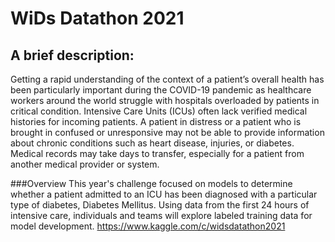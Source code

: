 # WiDs Datathon 2021
## A brief description:
Getting a rapid understanding of the context of a patient’s overall health has been particularly important during the COVID-19 pandemic as healthcare workers around the world struggle with hospitals overloaded by patients in critical condition. Intensive Care Units (ICUs) often lack verified medical histories for incoming patients. A patient in distress or a patient who is brought in confused or unresponsive may not be able to provide information about chronic conditions such as heart disease, injuries, or diabetes. Medical records may take days to transfer, especially for a patient from another medical provider or system.

###Overview
This year's challenge focused on models to determine whether a patient admitted to an ICU has been diagnosed with a particular type of diabetes, Diabetes Mellitus. Using data from the first 24 hours of intensive care, individuals and teams will explore labeled training data for model development.
https://www.kaggle.com/c/widsdatathon2021
